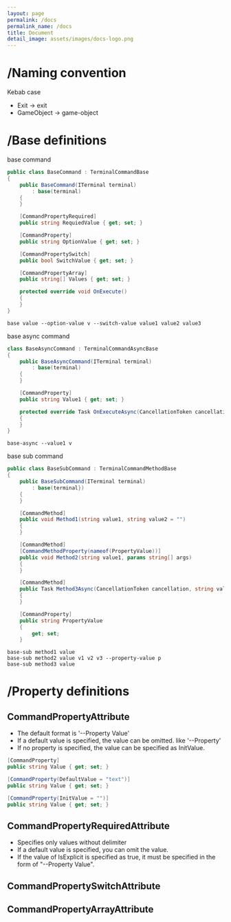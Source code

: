 ```yaml
---
layout: page
permalink: /docs
permalink_name: /docs
title: Document
detail_image: assets/images/docs-logo.png
---
```


# /Naming convention

Kebab case

* Exit -> exit
* GameObject -> game-object

# /Base definitions

base command

```cs
public class BaseCommand : TerminalCommandBase
{
    public BaseCommand(ITerminal terminal)
        : base(terminal)
    {
    }

    [CommandPropertyRequired]
    public string RequiedValue { get; set; }

    [CommandProperty]
    public string OptionValue { get; set; }

    [CommandPropertySwitch]
    public bool SwitchValue { get; set; }

    [CommandPropertyArray]
    public string[] Values { get; set; }

    protected override void OnExecute()
    {
    }
}
```

```
base value --option-value v --switch-value value1 value2 value3
```

base async command

```cs
class BaseAsyncCommand : TerminalCommandAsyncBase
{
    public BaseAsyncCommand(ITerminal terminal)
        : base(terminal)
    {
    }

    [CommandProperty]
    public string Value1 { get; set; }

    protected override Task OnExecuteAsync(CancellationToken cancellation)
    {
    }
}
```

```
base-async --value1 v
```

base sub command

```cs
public class BaseSubCommand : TerminalCommandMethodBase
{
    public BaseSubCommand(ITerminal terminal)
        : base(terminal})
    {
    }

    [CommandMethod]
    public void Method1(string value1, string value2 = "")
    {
    }

    [CommandMethod]
    [CommandMethodProperty(nameof(PropertyValue))]
    public void Method2(string value1, params string[] args)
    {
    }

    [CommandMethod]
    public Task Method3Async(CancellationToken cancellation, string value1)
    {
    }

    [CommandProperty]
    public string PropertyValue
    {
        get; set;
    }
```

```
base-sub method1 value
base-sub method2 value v1 v2 v3 --property-value p
base-sub method3 value
```

# /Property definitions

## CommandPropertyAttribute

* The default format is '\-\-Property Value'
* If a default value is specified, the value can be omitted. like '\-\-Property'
* If no property is specified, the value can be specified as InitValue.

```cs
[CommandProperty]
public string Value { get; set; }

[CommandProperty(DefaultValue = "text")]
public string Value { get; set; }

[CommandProperty(InitValue = "")]
public string Value { get; set; }
```

## CommandPropertyRequiredAttribute

* Specifies only values without delimiter
* If a default value is specified, you can omit the value.
* If the value of IsExplicit is specified as true, it must be specified in the form of "\-\-Property Value".

## CommandPropertySwitchAttribute

## CommandPropertyArrayAttribute